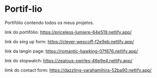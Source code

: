 # Portif-lio
Portifólio contendo todos os meus projetos.

link do portifólio: https://priceless-lumiere-64e519.netlify.app/

link do sing up form: https://clever-wescoff-f2e9eb.netlify.app/

link da langin page: https://romantic-hawking-07f876.netlify.app/

link do stopwatch: https://zealous-swirles-46e9e4.netlify.app/

limk do contact form: https://dazzling-varahamihira-52ba90.netlify.app/
